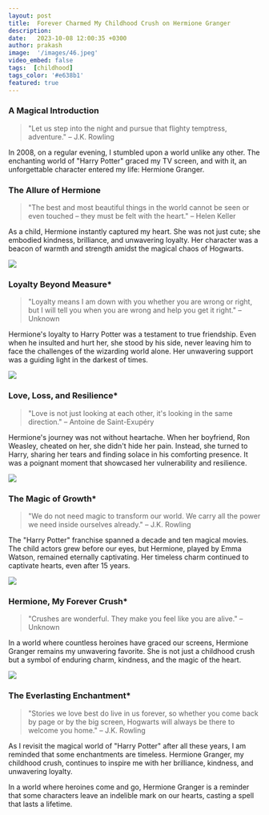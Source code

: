 ```yaml
---
layout: post
title:  Forever Charmed My Childhood Crush on Hermione Granger
description: 
date:   2023-10-08 12:00:35 +0300
author: prakash
image:  '/images/46.jpeg'
video_embed: false
tags:  [childhood]
tags_color: '#e638b1'
featured: true
---
```


### A Magical Introduction

> "Let us step into the night and pursue that flighty temptress, adventure." – J.K. Rowling

In 2008, on a regular evening, I stumbled upon a world unlike any other. The enchanting world of "Harry Potter" graced my TV screen, and with it, an unforgettable character entered my life: Hermione Granger.

### The Allure of Hermione

> "The best and most beautiful things in the world cannot be seen or even touched – they must be felt with the heart." – Helen Keller

As a child, Hermione instantly captured my heart. She was not just cute; she embodied kindness, brilliance, and unwavering loyalty. Her character was a beacon of warmth and strength amidst the magical chaos of Hogwarts.

![](![Hermoine]({{site.baseurl}}/images/47.jpg))

### Loyalty Beyond Measure*

> "Loyalty means I am down with you whether you are wrong or right, but I will tell you when you are wrong and help you get it right." – Unknown

Hermione's loyalty to Harry Potter was a testament to true friendship. Even when he insulted and hurt her, she stood by his side, never leaving him to face the challenges of the wizarding world alone. Her unwavering support was a guiding light in the darkest of times.

![](![Hermoine]({{site.baseurl}}/images/48.jpg))

### Love, Loss, and Resilience*

> "Love is not just looking at each other, it's looking in the same direction." – Antoine de Saint-Exupéry

Hermione's journey was not without heartache. When her boyfriend, Ron Weasley, cheated on her, she didn't hide her pain. Instead, she turned to Harry, sharing her tears and finding solace in his comforting presence. It was a poignant moment that showcased her vulnerability and resilience.

![](![Hermoine]({{site.baseurl}}/images/49.jpg))

### The Magic of Growth*

> "We do not need magic to transform our world. We carry all the power we need inside ourselves already." – J.K. Rowling

The "Harry Potter" franchise spanned a decade and ten magical movies. The child actors grew before our eyes, but Hermione, played by Emma Watson, remained eternally captivating. Her timeless charm continued to captivate hearts, even after 15 years.

![](![Hermoine]({{site.baseurl}}/images/50.jpg))

### Hermione, My Forever Crush*

> "Crushes are wonderful. They make you feel like you are alive." – Unknown

In a world where countless heroines have graced our screens, Hermione Granger remains my unwavering favorite. She is not just a childhood crush but a symbol of enduring charm, kindness, and the magic of the heart.

![](![Hermoine]({{site.baseurl}}/images/51.gif))

### The Everlasting Enchantment*

> "Stories we love best do live in us forever, so whether you come back by page or by the big screen, Hogwarts will always be there to welcome you home." – J.K. Rowling

As I revisit the magical world of "Harry Potter" after all these years, I am reminded that some enchantments are timeless. Hermione Granger, my childhood crush, continues to inspire me with her brilliance, kindness, and unwavering loyalty.

In a world where heroines come and go, Hermione Granger is a reminder that some characters leave an indelible mark on our hearts, casting a spell that lasts a lifetime.
